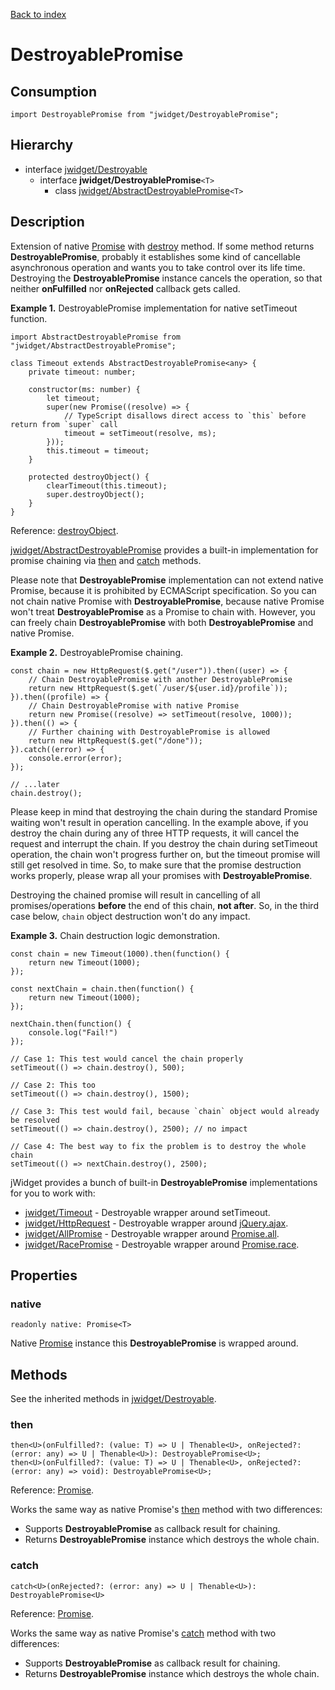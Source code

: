 [Back to index](../README.md)

# DestroyablePromise

## Consumption

	import DestroyablePromise from "jwidget/DestroyablePromise";

## Hierarchy

* interface [jwidget/Destroyable](Destroyable.md)
	* interface **jwidget/DestroyablePromise**`<T>`
		* class [jwidget/AbstractDestroyablePromise](AbstractDestroyablePromise.md)`<T>`

## Description

Extension of native [Promise](https://developer.mozilla.org/en-US/docs/Web/JavaScript/Reference/Global_Objects/Promise) with [destroy](Destroyable.md#destroy) method. If some method returns **DestroyablePromise**, probably it establishes some kind of cancellable asynchronous operation and wants you to take control over its life time. Destroying the **DestroyablePromise** instance cancels the operation, so that neither **onFulfilled** nor **onRejected** callback gets called.

**Example 1.** DestroyablePromise implementation for native setTimeout function.

	import AbstractDestroyablePromise from "jwidget/AbstractDestroyablePromise";

	class Timeout extends AbstractDestroyablePromise<any> {
		private timeout: number;

		constructor(ms: number) {
			let timeout;
			super(new Promise((resolve) => {
				// TypeScript disallows direct access to `this` before return from `super` call
				timeout = setTimeout(resolve, ms);
			}));
			this.timeout = timeout;
		}

		protected destroyObject() {
			clearTimeout(this.timeout);
			super.destroyObject();
		}
	}

Reference: [destroyObject](Class.md#destroyobject).

[jwidget/AbstractDestroyablePromise](AbstractDestroyablePromise.md) provides a built-in implementation for promise chaining via [then](#then) and [catch](#catch) methods.

Please note that **DestroyablePromise** implementation can not extend native Promise, because it is prohibited by ECMAScript specification. So you can not chain native Promise with **DestroyablePromise**, because native Promise won't treat **DestroyablePromise** as a Promise to chain with. However, you can freely chain **DestroyablePromise** with both **DestroyablePromise** and native Promise.

**Example 2.** DestroyablePromise chaining.

	const chain = new HttpRequest($.get("/user")).then((user) => {
		// Chain DestroyablePromise with another DestroyablePromise
		return new HttpRequest($.get(`/user/${user.id}/profile`));
	}).then((profile) => {
		// Chain DestroyablePromise with native Promise
		return new Promise((resolve) => setTimeout(resolve, 1000));
	}).then(() => {
		// Further chaining with DestroyablePromise is allowed
		return new HttpRequest($.get("/done"));
	}).catch((error) => {
		console.error(error);
	});

	// ...later
	chain.destroy();

Please keep in mind that destroying the chain during the standard Promise waiting won't result in operation cancelling. In the example above, if you destroy the chain during any of three HTTP requests, it will cancel the request and interrupt the chain. If you destroy the chain during setTimeout operation, the chain won't progress further on, but the timeout promise will still get resolved in time. So, to make sure that the promise destruction works properly, please wrap all your promises with **DestroyablePromise**.

Destroying the chained promise will result in cancelling of all promises/operations **before** the end of this chain, **not after**. So, in the third case below, `chain` object destruction won't do any impact.

**Example 3.** Chain destruction logic demonstration.

	const chain = new Timeout(1000).then(function() {
		return new Timeout(1000);
	});

	const nextChain = chain.then(function() {
		return new Timeout(1000);
	});

	nextChain.then(function() {
		console.log("Fail!")
	});

	// Case 1: This test would cancel the chain properly
	setTimeout(() => chain.destroy(), 500);

	// Case 2: This too
	setTimeout(() => chain.destroy(), 1500);

	// Case 3: This test would fail, because `chain` object would already be resolved
	setTimeout(() => chain.destroy(), 2500); // no impact

	// Case 4: The best way to fix the problem is to destroy the whole chain
	setTimeout(() => nextChain.destroy(), 2500);

jWidget provides a bunch of built-in **DestroyablePromise** implementations for you to work with:

* [jwidget/Timeout](Timeout.md) - Destroyable wrapper around setTimeout.
* [jwidget/HttpRequest](HttpRequest.md) - Destroyable wrapper around [jQuery.ajax](http://api.jquery.com/jquery.ajax/).
* [jwidget/AllPromise](AllPromise.md) - Destroyable wrapper around [Promise.all](https://developer.mozilla.org/en-US/docs/Web/JavaScript/Reference/Global_Objects/Promise/all).
* [jwidget/RacePromise](RacePromise.md) - Destroyable wrapper around [Promise.race](https://developer.mozilla.org/en-US/docs/Web/JavaScript/Reference/Global_Objects/Promise/race).

## Properties

### native

	readonly native: Promise<T>

Native [Promise](https://developer.mozilla.org/en-US/docs/Web/JavaScript/Reference/Global_Objects/Promise) instance this **DestroyablePromise** is wrapped around.

## Methods

See the inherited methods in [jwidget/Destroyable](Destroyable.md).

### then

	then<U>(onFulfilled?: (value: T) => U | Thenable<U>, onRejected?: (error: any) => U | Thenable<U>): DestroyablePromise<U>;
	then<U>(onFulfilled?: (value: T) => U | Thenable<U>, onRejected?: (error: any) => void): DestroyablePromise<U>;

Reference: [Promise](https://developer.mozilla.org/en-US/docs/Web/JavaScript/Reference/Global_Objects/Promise).

Works the same way as native Promise's [then](https://developer.mozilla.org/en-US/docs/Web/JavaScript/Reference/Global_Objects/Promise/then) method with two differences:

* Supports **DestroyablePromise** as callback result for chaining.
* Returns **DestroyablePromise** instance which destroys the whole chain.

### catch

	catch<U>(onRejected?: (error: any) => U | Thenable<U>): DestroyablePromise<U>

Reference: [Promise](https://developer.mozilla.org/en-US/docs/Web/JavaScript/Reference/Global_Objects/Promise).

Works the same way as native Promise's [catch](https://developer.mozilla.org/en-US/docs/Web/JavaScript/Reference/Global_Objects/Promise/catch) method with two differences:

* Supports **DestroyablePromise** as callback result for chaining.
* Returns **DestroyablePromise** instance which destroys the whole chain.
